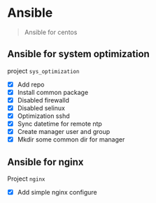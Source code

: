 # Ansible
> Ansible for centos

## Ansible for system optimization
project `sys_optimization`
- [x]  Add repo
- [x]  Install common package
- [x]  Disabled firewalld
- [x]  Disabled selinux
- [x]  Optimization sshd
- [x]  Sync datetime for remote ntp
- [x]  Create manager user and group
- [x]  Mkdir some common dir for manager

## Ansible for nginx
Project `nginx`
- [x]  Add simple nginx configure

